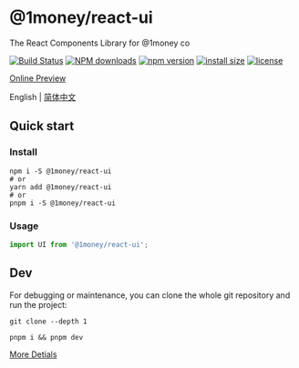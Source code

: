 # @1money/react-ui
The React Components Library for @1money co

[![Build Status](https://github.com/1Money-Co/1money-react-ui/actions/workflows/cicd-npm.yml/badge.svg)](https://github.com/1Money-Co/1money-react-ui/actions/workflows/cicd-npm.yml)
[![NPM downloads](http://img.shields.io/npm/dm/%401money%2Freact-ui.svg?style=flat-square)](https://www.npmjs.com/package/@1money/react-ui)
[![npm version](https://badge.fury.io/js/%401money%2Freact-ui.svg)](https://badge.fury.io/js/%401money%2Freact-ui)
[![install size](https://packagephobia.now.sh/badge?p=%401money%2Freact-ui)](https://packagephobia.now.sh/result?p=%401money%2Freact-ui)
[![license](http://img.shields.io/npm/l/%401money%2Freact-ui.svg)](https://github.com/1money/tpls/blob/master/packages/react-ui/LICENSE)

[Online Preview](https://1money-co.github.io/1money-react-ui/)

English | [简体中文](./README.zh-CN.md)

## Quick start
### Install
```shell
npm i -S @1money/react-ui
# or
yarn add @1money/react-ui
# or
pnpm i -S @1money/react-ui
```

### Usage
```js
import UI from '@1money/react-ui';
```

## Dev
For debugging or maintenance, you can clone the whole git repository and run the project:

```shell
git clone --depth 1

pnpm i && pnpm dev
```

[More Detials](./DEV.md)
